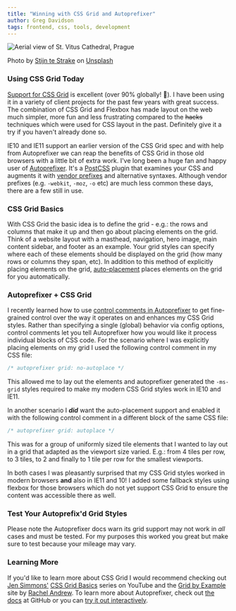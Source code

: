 ```yaml
---
title: "Winning with CSS Grid and Autoprefixer"
author: Greg Davidson
tags: frontend, css, tools, development
---
```


![Aerial view of St. Vitus Cathedral, Prague](/blog/2019/11/04/winning-with-css-grid-and-autoprefixer/grid.jpg)

Photo by [Stijn te Strake](https://unsplash.com/photos/BWtyq5fn6Ng) on [Unsplash](https://unsplash.com/)

### Using CSS Grid Today

[Support for CSS Grid](https://caniuse.com/#search=css%20grid) is excellent (over 90% globally! 💯). I have been using it in a variety of client projects for the past few years with great success. The combination of CSS Grid and Flexbox has made layout on the web much simpler, more fun and less frustrating compared to the ~~hacks~~ techniques which were used for CSS layout in the past. Definitely give it a try if you haven't already done so.

IE10 and IE11 support an earlier version of the CSS Grid spec and with help from Autoprefixer we can reap the benefits of CSS Grid in those old browsers with a little bit of extra work. I've long been a huge fan and happy user of [Autoprefixer](https://github.com/postcss/autoprefixer). It's a [PostCSS](https://postcss.org/) plugin that examines your CSS and augments it with [vendor prefixes](https://developer.mozilla.org/en-US/docs/Glossary/Vendor_Prefix) and alternative syntaxes. Although vendor prefixes (e.g. `-webkit`, `-moz`, `-o` etc) are much less common these days, there are a few still in use.

### CSS Grid Basics

With CSS Grid the basic idea is to define the grid - e.g.: the rows and columns that make it up and then go about placing elements on the grid. Think of a website layout with a masthead, navigation, hero image, main content sidebar, and footer as an example. Your grid styles can specify where each of these elements should be displayed on the grid (how many rows or columns they span, etc). In addition to this method of explicitly placing elements on the grid, [auto-placement](https://developer.mozilla.org/en-US/docs/Web/CSS/CSS_Grid_Layout/Auto-placement_in_CSS_Grid_Layout) places elements on the grid for you  automatically.

### Autoprefixer + CSS Grid
I recently learned how to use [control comments in Autoprefixer](https://github.com/postcss/autoprefixer#control-comments) to get fine-grained control over the way it operates on and enhances my CSS Grid styles. Rather than specifying a single (global) behavior via config options, control comments let you tell Autoprefixer how you would like it process individual blocks of CSS code. For the scenario where I was explicitly placing elements on my grid I used the following control comment in my CSS file:
```css
/* autoprefixer grid: no-autoplace */
```

This allowed me to lay out the elements and autoprefixer generated the `-ms-grid` styles required to make my modern CSS Grid styles work in IE10 and IE11.

In another scenario I ***did*** want the auto-placement support and enabled it with the following control comment in a different block of the same CSS file:
```css
/* autoprefixer grid: autoplace */
```
This was for a group of uniformly sized tile elements that I wanted to lay out in a grid that adapted as the viewport size varied. E.g.: from 4 tiles per row, to 3 tiles, to 2 and finally to 1 tile per row for the smallest viewports.

In both cases I was pleasantly surprised that my CSS Grid styles worked in modern browsers **and** also in IE11 and 10! I added some fallback styles using flexbox for those browsers which do not yet support CSS Grid to ensure the content was accessible there as well.

### Test Your Autoprefix'd Grid Styles
Please note the Autoprefixer docs warn its grid support may not work in *all* cases and must be tested. For my purposes this worked you great but make sure to test because your mileage may vary.

### Learning More
If you'd like to learn more about CSS Grid I would recommend checking out [Jen Simmons'](https://jensimmons.com/) [CSS Grid Basics](https://www.youtube.com/playlist?list=PLbSquHt1VCf0b43dfLKTrCriXdlZcmgoi) series on YouTube and the [Grid by Example](https://gridbyexample.com/) site by [Rachel Andrew](https://rachelandrew.co.uk/). To learn more about Autoprefixer, check out [the docs](https://github.com/postcss/autoprefixer) at GitHub or you can [try it out interactively](https://autoprefixer.github.io/).
